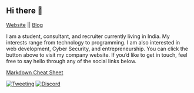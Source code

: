 ## Hi there 👋
[Website](https://harshsinghvi.com) || 
[Blog](https://blog.harshsinghvi.com)


I am a student, consultant, and recruiter currently living in India. My interests range from technology to programming. I am also interested in web development, Cyber Security, and entrepreneurship.
You can click the button above to visit my company website. If you’d like to get in touch, feel free to say hello through any of the social links below.

[Markdown Cheat Sheet](https://github.com/harshsinghvi/harshsinghvi/blob/master/sample.md)

[![Tweeting](https://img.shields.io/twitter/url/http/shields.io.svg?style=social)](https://harshsinghvi.com/twitter)
[![Discord](https://img.shields.io/discord/591914197219016707.svg?label=&logo=discord&logoColor=ffffff&color=7389D8&labelColor=6A7EC2)](https://discord.com/invite/HkJNxES)

<!--

[![Twitter Follow](https://img.shields.io/twitter/follow/harshsinghvi29.svg?style=social)](https://twitter.com/harshsinghvi29)  
-->

<!--
**harshsinghvi/harshsinghvi** is a ✨ _special_ ✨ repository because its `README.md` (this file) appears on your GitHub profile.

Here are some ideas to get you started:

- 🔭 I’m currently working on ...
- 🌱 I’m currently learning ...
- 👯 I’m looking to collaborate on ...
- 🤔 I’m looking for help with ...
- 💬 Ask me about ...
- 📫 How to reach me: ...
- 😄 Pronouns: ...
- ⚡ Fun fact: ...
-->
